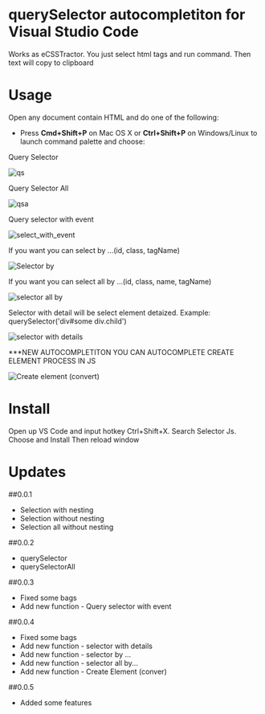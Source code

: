 # querySelector autocompletiton for Visual Studio Code

Works as eCSSTractor. You just select html tags and run command. Then text will copy to clipboard

# Usage

Open any document contain HTML and do one of the following:

- Press **Cmd+Shift+P** on Mac OS X or **Ctrl+Shift+P** on Windows/Linux to launch command palette and choose:

Query Selector

![qs](https://user-images.githubusercontent.com/67710731/111110820-6bc3b800-8587-11eb-963b-55f576c6761d.gif)

Query Selector All

![qsa](https://user-images.githubusercontent.com/67710731/111111993-8e56d080-8589-11eb-9638-fa43a3beed1b.gif)

Query selector with event

![select_with_event](https://user-images.githubusercontent.com/67710731/111893320-293d2800-8a2c-11eb-94a2-ada8041506da.gif)

If you want you can select by ...(id, class, tagName)

![Selector by](https://user-images.githubusercontent.com/67710731/112720934-86a10f80-8f2b-11eb-8240-06f6573ced72.gif)

If you want you can select all by ...(id, class, name, tagName)

![selector all by](https://user-images.githubusercontent.com/67710731/112720986-b8b27180-8f2b-11eb-88bf-9ec02d6848d9.gif)

Selector with detail will be select element detaized. Example: querySelector('div#some div.child')

![selector with details](https://user-images.githubusercontent.com/67710731/112721093-3aa29a80-8f2c-11eb-908f-6032bd6758f0.gif)

\*\*\*NEW AUTOCOMPLETITON
YOU CAN AUTOCOMPLETE CREATE ELEMENT PROCESS IN JS

![Create element (convert)](https://user-images.githubusercontent.com/67710731/112721128-6f165680-8f2c-11eb-80fc-252830e0ccb2.gif)

# Install

Open up VS Code and input hotkey Ctrl+Shift+X. Search Selector Js. Choose and Install Then reload window

# Updates

##0.0.1

- Selection with nesting
- Selection without nesting
- Selection all without nesting

##0.0.2

- querySelector
- querySelectorAll

##0.0.3

- Fixed some bags
- Add new function - Query selector with event

##0.0.4

- Fixed some bags
- Add new function - selector with details
- Add new function - selector by ...
- Add new function - selector all by...
- Add new function - Create Element (conver)

##0.0.5

- Added some features
